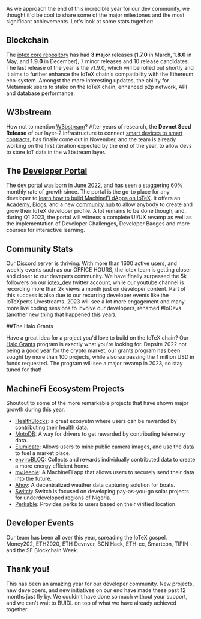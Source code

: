As we approach the end of this incredible year for our dev community, we thought it'd be cool to share some of the major milestones and the most significant achievements. Let's look at some stats together: 

## Blockchain

The [iotex core repository](https://github.com/iotexproject/iotex-core) has had **3 major** releases (**1.7.0** in March, **1.8.0** in May, and **1.9.0** in December), 7 minor releases and 10 release candidates. The last release of the year is the v1.9.0, which will be rolled out shortly and it aims to further enhance the IoTeX chain's compatibility with the Ethereum eco-system. Amongst the more interesting updates, the ability for Metamask users to stake on the IoTeX chain, enhanced p2p network, API and database performance. 

## W3bstream

How not to mention [W3bstream](https://w3bstream.com/)? After years of research, the **Devnet Seed Release** of our layer-2 infrastructure to connect [smart devices to smart contracts](https://developers.iotex.io/posts/w3bstream-devnet-seed), has finally come out in November, and the team is already working on the first iteration expected by the end of the year, to allow devs to store IoT data in the w3bstream layer. 

## The [Developer Portal](https://developers.iotex.io/)

The [dev portal was born in June 2022](https://developers.iotex.io/posts/Here-comes-the-IoTeX-Developers-Portal), and has seen a staggering 60% monthly rate of growth since. The portal is the go-to place for any developer to [learn how to build MachineFi dApps on IoTeX](https://developers.iotex.io/posts/Deploy-a-MachineFi-Dapp). It offers an [Academy](https://developers.iotex.io/academy/all), [Blogs](https://developers.iotex.io/blog/all), and a new [community hub](https://developers.iotex.io/community-hub/all) to allow anybody to create and grow their IoTeX developer profile. A lot remains to be done though, and, during Q1 2023, the portal will witness a complete UI/UX revamp as well as the implementation of Developer Challenges, Developer Badges and more courses for interactive learning. 

## Community Stats

Our [Discord](https://discord.gg/iotex) server is thriving: With more than 1600 active users, and weekly events such as our OFFICE HOURS, the iotex team is getting closer and closer to our devepers community. We have finally surpassed the 5k followers on our [iotex_dev](https://twitter.com/iotex_dev) twitter account, while our youtube channel is recording more than 2k views a month just on developer content. Part of this success is also due to our recurring developer events like the IoTeXperts Livestreams. 2023 will see a lot more engagement and many more live coding sessions to involve our developers, renamed #IoDevs (another new thing that happened this year). 


##The Halo Grants

Have a great idea for a project you'd love to build on the IoTeX chain? Our [Halo Grants](https://docs.iotex.io/grants/halo-grants-program) program is exactly what you're looking for. Depsite 2022 not being a good year for the crypto market, our grants program has been sought by more than 100 projects, while also surpassing the 1 million USD in funds requested. The program will see a major revamp in 2023, so stay tuned for that! 

## MachineFi Ecosystem Projects

Shoutout to some of the more remarkable projects that have shown major growth during this year. 

- [HealthBlocks](https://www.healthblocks.ai/): a great ecosyetm where users can be rewarded by contributing their health data. 
- [MotoDB](https://motodb.io/): A way for drivers to get rewarded by contributing telemetry data. 
- [Elumicate](https://www.elumicate.com/): Allows users to mine public camera images, and use the data to fuel a market place. 
- [enviroBLOQ](https://envirobloq.io/): Collects and rewards individually contributed data to create a more energy efficient home.
- [myJeenie](https://myjeenie.com/):  A MachineFi app that allows users to securely send their data into the future. 
- [Ahoy](https://link3.to/ahoydao): A decentralized weather data capturing solution for boats. 
- [Switch](https://www.whynotswitch.com/): Switch is focused on developing pay-as-you-go solar projects for underdeveloped regions of Nigeria.
- [Perkable](http://perkable.m-pages.com/8Wrr7x/perkable): Provides perks to users based on their virified location.

## Developer Events

Our team has been all over this year, spreading the IoTeX gospel. Money202, ETH2020, ETH Devnver, BCN Hack, ETH-cc, Smartcon, TIPIN and the SF Blockchain Week.

## Thank you!

This has been an amazing year for our developer community. New projects, new developers, and new initiatives on our end have made these past 12 months just fly by. We couldn't have done so much without your support, and we can't wait to BUIDL on top of what we have already achieved together. 



